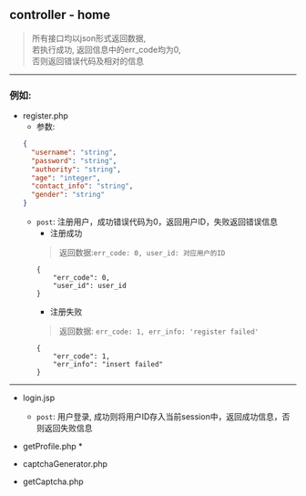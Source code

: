 ## controller - home

> 所有接口均以json形式返回数据, \
> 若执行成功, 返回信息中的err_code均为0, \
> 否则返回错误代码及相对的信息
---
### 例如:
* register.php
  * 参数: 
  ```json
  {
    "username": "string",
    "password": "string",
    "authority": "string",
    "age": "integer",
    "contact_info": "string",
    "gender": "string"  
  }
  ```
  * `post`: 注册用户，成功错误代码为0，返回用户ID，失败返回错误信息
    * 注册成功
    > 返回数据:`err_code: 0, user_id: 对应用户的ID`
    ```
    {
        "err_code": 0,
        "user_id": user_id
    }
    ```
    * 注册失败
    > 返回数据: `err_code: 1, err_info: 'register failed'`
    ```
    {
        "err_code": 1,
        "err_info": "insert failed"
    }
    ```    

---

* login.jsp
  * `post`: 用户登录, 成功则将用户ID存入当前session中，返回成功信息，否则返回失败信息
  

* getProfile.php
  * 

* captchaGenerator.php


* getCaptcha.php
